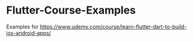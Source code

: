 # Flutter-Course-Examples
Examples for https://www.udemy.com/course/learn-flutter-dart-to-build-ios-android-apps/
